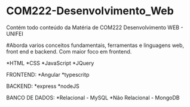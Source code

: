 # COM222-Desenvolvimento_Web

Contém todo conteúdo da Matéria de COM222 Desenvolvimento WEB - UNIFEI

#Aborda varios conceitos fundamentais, ferramentas e linguagens web, front end e backend. Com maior foco em frontend.

*HTML
*CSS
*JavaScript
*JQuery

FRONTEND:
*Angular
*typescritp

BACKEND:
*express
*nodeJS

BANCO DE DADOS:
*Relacional - MySQL
*Não Relacional - MongoDB


